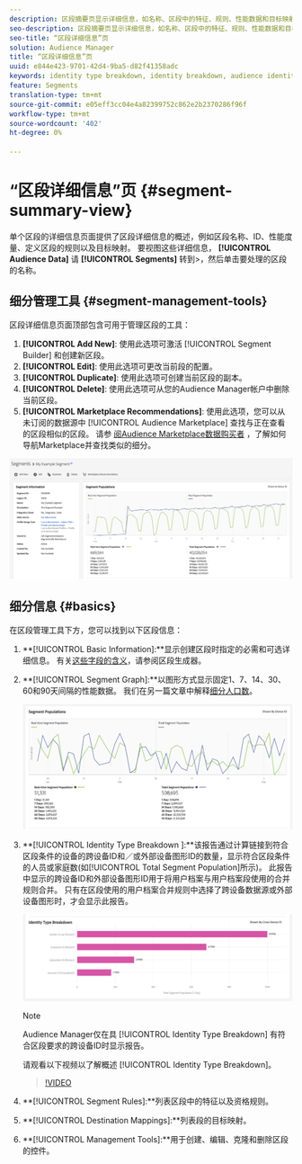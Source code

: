```yaml
---
description: 区段摘要页显示详细信息，如名称、区段中的特征、规则、性能数据和目标映射信息。
seo-description: 区段摘要页显示详细信息，如名称、区段中的特征、规则、性能数据和目标映射信息。
seo-title: “区段详细信息”页
solution: Audience Manager
title: “区段详细信息”页
uuid: e844e423-9701-42d4-9ba5-d82f41358adc
keywords: identity type breakdown, identity breakdown, audience identity reporting, cross-device, cross-device ID, device ID
feature: Segments
translation-type: tm+mt
source-git-commit: e05eff3cc04e4a82399752c862e2b2370286f96f
workflow-type: tm+mt
source-wordcount: '402'
ht-degree: 0%

---
```



# “区段详细信息”页 {#segment-summary-view}

单个区段的详细信息页面提供了区段详细信息的概述，例如区段名称、ID、性能度量、定义区段的规则以及目标映射。 要视图这些详细信息， **[!UICONTROL Audience Data]** 请 **[!UICONTROL Segments]** 转到>，然后单击要处理的区段的名称。

## 细分管理工具 {#segment-management-tools}

区段详细信息页面顶部包含可用于管理区段的工具：

1. **[!UICONTROL Add New]**: 使用此选项可激活 [!UICONTROL Segment Builder] 和创建新区段。
2. **[!UICONTROL Edit]**: 使用此选项可更改当前段的配置。
3. **[!UICONTROL Duplicate]**: 使用此选项可创建当前区段的副本。
4. **[!UICONTROL Delete]**: 使用此选项可从您的Audience Manager帐户中删除当前区段。
5. **[!UICONTROL Marketplace Recommendations]**: 使用此选项，您可以从未订阅的数据源中 [!UICONTROL Audience Marketplace] 查找与正在查看的区段相似的区段。 请参 [阅Audience Marketplace数据购买者](../audience-marketplace/marketplace-data-buyers/marketplace-data-buyers.md) ，了解如何导航Marketplace并查找类似的细分。

![基本细分信息](assets/basic-segment-information.png)

## 细分信息 {#basics}

在区段管理工具下方，您可以找到以下区段信息：

1. **[!UICONTROL Basic Information]:**显示创建区段时指定的必需和可选详细信息。 有关[这些字段的含义](segment-builder.md)，请参阅区段生成器。
2. **[!UICONTROL Segment Graph]:**以图形方式显示固定1、7、14、30、60和90天间隔的性能数据。 我们在另一篇文章中解释[细分人口数](../../features/segments/segment-builder-data.md)。

   ![细分图](assets/segment-graph.png)

3. **[!UICONTROL Identity Type Breakdown ]:**该报告通过计算链接到符合区段条件的设备的跨设备ID和／或外部设备图形ID的数量，显示符合区段条件的人员或家庭数(如[!UICONTROL Total Segment Population]所示)。 此报告中显示的跨设备ID和外部设备图形ID用于将用户档案与用户档案段使用的合并规则合并。 只有在区段使用的用户档案合并规则中选择了跨设备数据源或外部设备图形时，才会显示此报告。

   ![细分图](assets/segment-type.png)

   >[!NOTE]
   >
   >Audience Manager仅在具 [!UICONTROL Identity Type Breakdown] 有符合区段要求的跨设备ID时显示报告。

   请观看以下视频以了解概述 [!UICONTROL Identity Type Breakdown]。
   >[!VIDEO](https://video.tv.adobe.com/v/27977/)

4. **[!UICONTROL Segment Rules]:**列表区段中的特征以及资格规则。
5. **[!UICONTROL Destination Mappings]:**列表段的目标映射。
6. **[!UICONTROL Management Tools]:**用于创建、编辑、克隆和删除区段的控件。